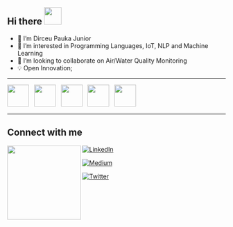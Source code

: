 ## Hi there <img width="40px" src="https://cdn.glitch.com/605e2a51-d45f-4d87-a285-9410ad350515%2FILLO_Diamond_L_Solo.gif?v=1618852786776" />

- 👋 I’m Dirceu Pauka Junior
- 👀 I’m interested in Programming Languages, IoT, NLP and Machine Learning
- 💞️ I’m looking to collaborate on Air/Water Quality Monitoring
- :bulb: Open Innovation;

<hr>

<img src="https://cdn.jsdelivr.net/gh/devicons/devicon/icons/javascript/javascript-original.svg" width="50" /> &nbsp; <img src="https://cdn.jsdelivr.net/gh/devicons/devicon/icons/jquery/jquery-original-wordmark.svg" width="50" /> &nbsp; <img src="https://cdn.jsdelivr.net/gh/devicons/devicon/icons/ubuntu/ubuntu-plain-wordmark.svg" width="50" /> &nbsp; <img src="https://cdn.jsdelivr.net/gh/devicons/devicon/icons/ruby/ruby-original-wordmark.svg" width="50" /> &nbsp; <img src="https://cdn.jsdelivr.net/gh/devicons/devicon/icons/arduino/arduino-original-wordmark.svg" width="50" />

<hr>

## Connect with me

<img width="170" src="https://octodex.github.com/images/codercat.jpg" align="left" />

[<img alt="LinkedIn" src="https://img.shields.io/badge/linkedin-%230077B5.svg?&style=for-the-badge&logo=linkedin&logoColor=white" />](https://www.linkedin.com/in/dirceu-pauka-junior/)

[<img alt="Medium" src="https://img.shields.io/badge/medium-%2312100E.svg?&style=for-the-badge&logo=medium&logoColor=white" />](https://dirceu-jr.medium.com/)

[<img alt="Twitter" src="https://img.shields.io/badge/twitter-%231DA1F2.svg?&style=for-the-badge&logo=twitter&logoColor=white" />](https://twitter.com/dirceupj)


